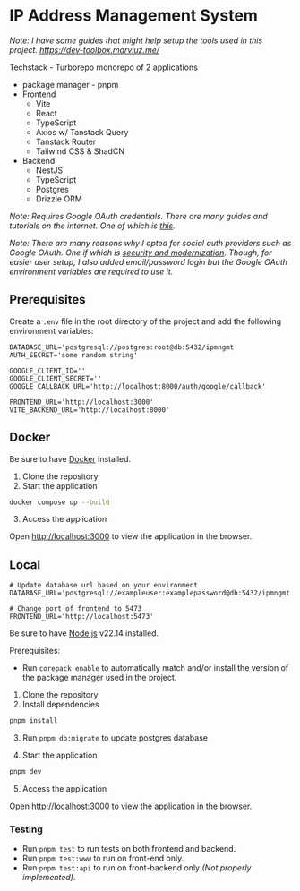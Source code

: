 # IP Address Management System

_Note: I have some guides that might help setup the tools used in this project.
https://dev-toolbox.marviuz.me/_

Techstack - Turborepo monorepo of 2 applications

- package manager - pnpm
- Frontend
  - Vite
  - React
  - TypeScript
  - Axios w/ Tanstack Query
  - Tanstack Router
  - Tailwind CSS & ShadCN
- Backend
  - NestJS
  - TypeScript
  - Postgres
  - Drizzle ORM

_Note: Requires Google OAuth credentials. There are many guides and tutorials on the internet. One of which is [this](https://www.youtube.com/watch?v=tgO_ADSvY1I)._

_Note: There are many reasons why I opted for social auth providers such as Google OAuth. One if which is [security and modernization](https://authjs.dev/getting-started/authentication/credentials).
Though, for easier user setup, I also added email/password login but the Google OAuth environment variables are required to use it._

## Prerequisites

Create a `.env` file in the root directory of the project and add the following environment variables:

```
DATABASE_URL='postgresql://postgres:root@db:5432/ipmngmt'
AUTH_SECRET='some random string'

GOOGLE_CLIENT_ID=''
GOOGLE_CLIENT_SECRET=''
GOOGLE_CALLBACK_URL='http://localhost:8000/auth/google/callback'

FRONTEND_URL='http://localhost:3000'
VITE_BACKEND_URL='http://localhost:8000'
```

## Docker

Be sure to have [Docker](https://docs.docker.com/get-docker/) installed.

1. Clone the repository
2. Start the application

```sh
docker compose up --build
```

3. Access the application

Open [http://localhost:3000](http://localhost:3000) to view the application in the browser.

## Local

```
# Update database url based on your environment
DATABASE_URL='postgresql://exampleuser:examplepassword@db:5432/ipmngmt'

# Change port of frontend to 5473
FRONTEND_URL='http://localhost:5473'
```

Be sure to have [Node.js](https://nodejs.org/en/download/) v22.14 installed.

Prerequisites:

- Run `corepack enable` to automatically match and/or install the version of the package manager used in the project.

1. Clone the repository
2. Install dependencies

```sh
pnpm install
```

3. Run `pnpm db:migrate` to update postgres database

4. Start the application

```sh
pnpm dev
```

5. Access the application

Open [http://localhost:3000](http://localhost:3000) to view the application in the browser.

### Testing

- Run `pnpm test` to run tests on both frontend and backend.
- Run `pnpm test:www` to run on front-end only.
- Run `pnpm test:api` to run on front-backend only _(Not properly implemented)_.
